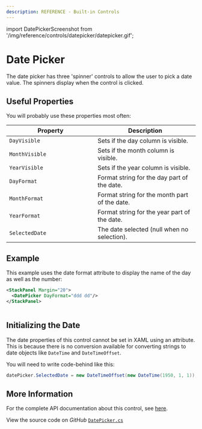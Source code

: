 ```yaml
---
description: REFERENCE - Built-in Controls
---
```


import DatePickerScreenshot from '/img/reference/controls/datepicker/datepicker.gif';

# Date Picker

The date picker has three 'spinner' controls to allow the user to pick a date value. The spinners display when the control is clicked.

## Useful Properties

You will probably use these properties most often:

<table><thead><tr><th width="219">Property</th><th>Description</th></tr></thead><tbody><tr><td><code>DayVisible</code></td><td>Sets if the day column is visible.</td></tr><tr><td><code>MonthVisible</code></td><td>Sets if the month column is visible.</td></tr><tr><td><code>YearVisible</code></td><td>Sets if the year column is visible.</td></tr><tr><td><code>DayFormat</code></td><td>Format string for the day part of the date.</td></tr><tr><td><code>MonthFormat</code></td><td>Format string for the month part of the date.</td></tr><tr><td><code>YearFormat</code></td><td>Format string for the year part of the date.</td></tr><tr><td><code>SelectedDate</code></td><td>The date selected (null when no selection).</td></tr></tbody></table>

## Example

This example uses the date format attribute to display the name of the day as well as the number:

```xml
<StackPanel Margin="20">
  <DatePicker DayFormat="ddd dd"/>
</StackPanel>
```

<img src={DatePickerScreenshot} alt="" />

## **Initializing the Date**

The date properties of this control cannot be set in XAML using an attribute. This is because there is no conversion available for converting strings to date objects like `DateTime` and `DateTimeOffset`.

You will need to write code-behind like this:

```csharp
datePicker.SelectedDate = new DateTimeOffset(new DateTime(1950, 1, 1));
```

## More Information

For the complete API documentation about this control, see [here](https://api-docs.avaloniaui.net/docs/T_Avalonia_Controls_DatePicker).

View the source code on _GitHub_ [`DatePicker.cs`](https://github.com/AvaloniaUI/Avalonia/blob/master/src/Avalonia.Controls/DateTimePickers/DatePicker.cs)
